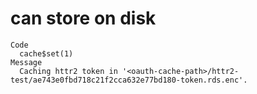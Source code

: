 # can store on disk

    Code
      cache$set(1)
    Message
      Caching httr2 token in '<oauth-cache-path>/httr2-test/ae743e0fbd718c21f2cca632e77bd180-token.rds.enc'.


